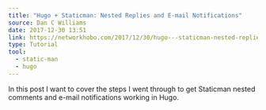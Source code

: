 ```yaml
---
title: "Hugo + Staticman: Nested Replies and E-mail Notifications"
source: Dan C Williams
date: 2017-12-30 13:51
link: https://networkhobo.com/2017/12/30/hugo---staticman-nested-replies-and-e-mail-notifications/
type: Tutorial
tool:
  - static-man
  - hugo
---
```

In this post I want to cover the steps I went through to get Staticman nested comments and e-mail notifications working in Hugo.